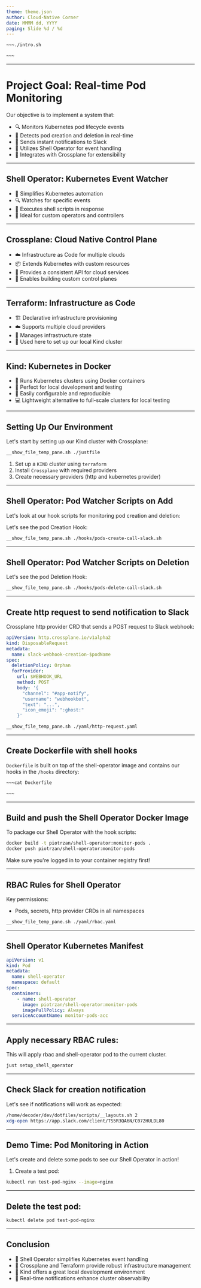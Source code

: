 ```yaml
---
theme: theme.json
author: Cloud-Native Corner 
date: MMMM dd, YYYY
paging: Slide %d / %d
---
```


```bash
~~~./intro.sh

~~~
```

---

# Project Goal: Real-time Pod Monitoring

Our objective is to implement a system that:

- 🔍 Monitors Kubernetes pod lifecycle events
- 🚀 Detects pod creation and deletion in real-time
- 📢 Sends instant notifications to Slack
- 🔧 Utilizes Shell Operator for event handling
- 🔗 Integrates with Crossplane for extensibility

---

## Shell Operator: Kubernetes Event Watcher

- 🐚 Simplifies Kubernetes automation
- 🔍 Watches for specific events
- 🚀 Executes shell scripts in response
- 🔧 Ideal for custom operators and controllers

---

## Crossplane: Cloud Native Control Plane

- ☁️ Infrastructure as Code for multiple clouds
- 📦 Extends Kubernetes with custom resources
- 🔌 Provides a consistent API for cloud services
- 🚀 Enables building custom control planes

---

## Terraform: Infrastructure as Code

- 🏗️ Declarative infrastructure provisioning
- ☁️ Supports multiple cloud providers
- 🔄 Manages infrastructure state
- 🚀 Used here to set up our local Kind cluster

---

## Kind: Kubernetes in Docker

- 🐳 Runs Kubernetes clusters using Docker containers
- 🚀 Perfect for local development and testing
- 🔧 Easily configurable and reproducible
- 💻 Lightweight alternative to full-scale clusters for local testing

---

## Setting Up Our Environment

Let's start by setting up our Kind cluster with Crossplane:

```bash
__show_file_temp_pane.sh ./justfile
```

1. Set up a `KIND` cluster using `terraform`
2. Install `Crossplane` with required providers
3. Create necessary providers (http and kubernetes provider)

---

## Shell Operator: Pod Watcher Scripts on Add

Let's look at our hook scripts for monitoring pod creation and deletion:

Let's see the pod Creation Hook:

```bash
__show_file_temp_pane.sh ./hooks/pods-create-call-slack.sh
```

---

## Shell Operator: Pod Watcher Scripts on Deletion

Let's see the pod Deletion Hook:

```bash
__show_file_temp_pane.sh ./hooks/pods-delete-call-slack.sh
```

---

## Create http request to send notification to Slack

Crossplane http provider CRD that sends a POST request to Slack webhook:

```yaml
apiVersion: http.crossplane.io/v1alpha2
kind: DisposableRequest
metadata:
  name: slack-webhook-creation-$podName
spec:
  deletionPolicy: Orphan
  forProvider:
    url: $WEBHOOK_URL
    method: POST
    body: '{
      "channel": "#app-notify",
      "username": "webhookbot",
      "text": "...",
      "icon_emoji": ":ghost:"
    }'
```

```bash
__show_file_temp_pane.sh ./yaml/http-request.yaml
```

---

## Create Dockerfile with shell hooks

`Dockerfile` is built on top of the shell-operator image and contains our hooks
in the `/hooks` directory:

```Dockerfile
~~~cat Dockerfile

~~~
```

---

## Build and push the Shell Operator Docker Image

To package our Shell Operator with the hook scripts:

```bash
docker build -t piotrzan/shell-operator:monitor-pods .
docker push piotrzan/shell-operator:monitor-pods
```

Make sure you're logged in to your container registry first!

---

## RBAC Rules for Shell Operator

Key permissions:
- Pods, secrets, http provider CRDs in all namespaces
 
```bash
__show_file_temp_pane.sh ./yaml/rbac.yaml
```

---

## Shell Operator Kubernetes Manifest

```yaml
apiVersion: v1
kind: Pod
metadata:
  name: shell-operator
  namespace: default
spec:
  containers:
    - name: shell-operator
      image: piotrzan/shell-operator:monitor-pods
      imagePullPolicy: Always
  serviceAccountName: monitor-pods-acc
```

---

## Apply necessary RBAC rules:

This will apply rbac and shell-operator pod to the current cluster.

```bash
just setup_shell_operator
```

---

## Check Slack for creation notification

Let's see if notifications will work as expected:

```bash
/home/decoder/dev/dotfiles/scripts/__layouts.sh 2
xdg-open https://app.slack.com/client/TS5R3QA6N/C072HULDL80
```

---

## Demo Time: Pod Monitoring in Action

Let's create and delete some pods to see our Shell Operator in action!

1. Create a test pod:

```bash
kubectl run test-pod-nginx --image=nginx
```

---
## Delete the test pod:

```bash
kubectl delete pod test-pod-nginx
```

---

## Conclusion

- 🐚 Shell Operator simplifies Kubernetes event handling
- 🔗 Crossplane and Terraform provide robust infrastructure management
- 🚀 Kind offers a great local development environment
- 🔔 Real-time notifications enhance cluster observability
